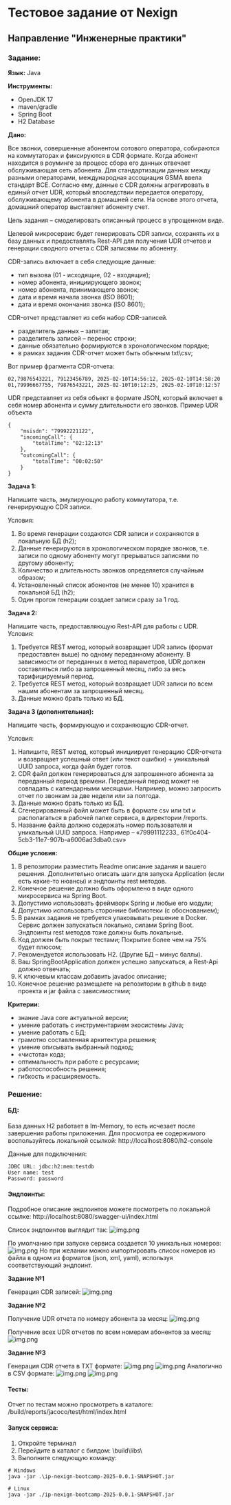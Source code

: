 # Тестовое задание от Nexign
## Направление "Инженерные практики"

### Задание:

**Язык:** Java

**Инструменты:**
- OpenJDK 17
- maven/gradle
- Spring Boot
- H2 Database

**Дано:**

Все звонки, совершенные абонентом сотового оператора, собираются на коммутаторах и фиксируются в CDR формате. Когда абонент находится в роуминге за процесс сбора его данных отвечает обслуживающая сеть абонента. Для стандартизации данных между разными операторами, международная ассоциация GSMA ввела стандарт BCE. Согласно ему, данные с CDR должны агрегировать в единый отчет UDR, который впоследствии передается оператору, обслуживающему абонента в домашней сети. На основе этого отчета, домашний оператор выставляет абоненту счет.

Цель задания – смоделировать описанный процесс в упрощенном виде.

Целевой микросервис будет генерировать CDR записи, сохранять их в базу данных и предоставлять Rest-API для получения UDR отчетов и генерации сводного отчета с CDR записями по абоненту.

CDR-запись включает в себя следующие данные:
- тип вызова (01 - исходящие, 02 - входящие);
- номер абонента, инициирующего звонок;
- номер абонента, принимающего звонок;
- дата и время начала звонка (ISO 8601);
- дата и время окончания звонка (ISO 8601); 

CDR-отчет представляет из себя набор CDR-записей.
- разделитель данных – запятая;
- разделитель записей – перенос строки;
- данные обязательно формируются в хронологическом порядке;
- в рамках задания CDR-отчет может быть обычным txt\csv;

Вот пример фрагмента CDR-отчета:
```
02,79876543221, 79123456789, 2025-02-10T14:56:12, 2025-02-10T14:58:20
01,79996667755, 79876543221, 2025-02-10T10:12:25, 2025-02-10T10:12:57
```
UDR представляет из себя объект в формате JSON, который включает в себя номер абонента и сумму длительности его звонков.
Пример UDR объекта
```
{
    "msisdn": "79992221122",
    "incomingCall": {
        "totalTime": "02:12:13"
    },
    "outcomingCall": {
        "totalTime": "00:02:50"
    }
}
```
**Задача 1:**

Напишите часть, эмулирующую работу коммутатора, т.е. генерирующую CDR записи.

Условия:
1. Во время генерации создаются CDR записи и сохраняются в локальную БД (h2);
2. Данные генерируются в хронологическом порядке звонков, т.е. записи по одному абоненту могут прерываться записями по другому абоненту;
3. Количество и длительность звонков определяется случайным образом;
4. Установленный список абонентов (не менее 10) хранится в локальной БД (h2);
5. Один прогон генерации создает записи сразу за 1 год.

**Задача 2:**

Напишите часть, предоставляющую Rest-API для работы с UDR.
Условия:
1. Требуется REST метод, который возвращает UDR запись (формат предоставлен выше) по одному переданному абоненту. В зависимости от переданных в метод параметров, UDR должен составляться либо за запрошенный месяц, либо за весь тарифицируемый период.
2. Требуется REST метод, который возвращает UDR записи по всем нашим абонентам за запрошенный месяц.
3. Данные можно брать только из БД.


**Задача 3 (дополнительная):**

Напишите часть, формирующую и сохраняющую CDR-отчет.

Условия:
1. Напишите, REST метод, который инициирует генерацию CDR-отчета и возвращает успешный ответ (или текст ошибки) + уникальный UUID запроса, когда файл будет готов.
2. CDR файл должен генерироваться для запрошенного абонента за переданный период времени. Переданный период может не совпадать с календарными месяцами. Например, можно запросить отчет по звонкам за две недели или за полгода.
3. Данные можно брать только из БД.
4. Сгенерированный файл может быть в формате csv или txt и располагаться в рабочей папке сервиса, в директории /reports.
5. Название файла должно содержать номер пользователя и уникальный UUID запроса. Например – «79991112233_ 61f0c404-5cb3-11e7-907b-a6006ad3dba0.csv»

**Общие условия:**
1. В репозитории разместить Readme описание задания и вашего решения. Дополнительно описать шаги для запуска Application (если есть какие-то нюансы) и эндпоинты rest методов.
2. Конечное решение должно быть оформлено в виде одного микросервиса на Spring Boot.
3. Допустимо использовать фреймворк Spring и любые его модули;
4. Допустимо использовать сторонние библиотеки (с обоснованием);
5. В рамках задания не требуется упаковывать решение в Docker. Сервис должен запускаться локально, силами Spring Boot. Эндпоинты rest методов тоже должны быть локальные.
6. Код должен быть покрыт тестами; Покрытие более чем на 75% будет плюсом;
7. Рекомендуется использовать H2. (Другие БД – минус баллы).
8. Ваш SpringBootApplication должен успешно запускаться, а Rest-Api  должно отвечать;
9. К ключевым классам добавить javadoc описание;
10. Конечное решение размещаете на репозитории в github в виде проекта и jar файла с зависимостями;

**Критерии:**
- знание Java core актуальной версии;
- умение работать с инструментарием экосистемы Java;
- умение работать с БД;
- грамотно составленная архитектура решения;
- умение описывать выбранный подход;
- «чистота» кода;
- оптимальность при работе с ресурсами;
- работоспособность решения;
- гибкость и расширяемость.

### Решение:

#### БД:
База данных H2 работает в Im-Memory, то есть исчезает после завершения работы приложения.
Для просмотра ее содержимого воспользуйтесь локальной ссылкой:
http://localhost:8080/h2-console

Данные для подключения:
```
JDBC URL: jdbc:h2:mem:testdb
User name: test
Password: password
```

#### Эндпоинты:
Подробное описание эндпоинтов можете посмотреть по локальной ссылке: http://localhost:8080/swagger-ui/index.html

Список эндпоинтов выглядит так: 
![img.png](images/endpoints_screenshot.png)

По умолчанию при запуске сервиса создается 10 уникальных номеров:
![img.png](images/init_screenshot.png)
Но при желании можно импортировать список номеров из файла в одном из форматов (json, xml, yaml), используя соответствующий эндпоинт.


**Задание №1**

Генерация CDR записей:
![img.png](images/generate-cdr-screenshot.png)

**Задание №2**

Получение UDR отчета по номеру абонента за месяц:
![img.png](images/udr-report-dor-number-screenshot.png)

Получение всех UDR отчетов по всем номерам абонентов за месяц:
![img.png](images/udr-report-for-all-numbers-screenshot.png)

**Задание №3**

Генерация CDR отчета в TXT формате:
![img.png](images/generate-cdr-report-txt-screenshot.png)
![img.png](images/file-screenshot.png)
Аналогично в CSV формате:
![img.png](images/generate-cdr-report-csv.png)
![img.png](images/file-csv-screenshot.png)


#### Тесты:
Отчет по тестам можно просмотреть в каталоге: 
/build/reports/jacoco/test/html/index.html

#### Запуск сервиса:
1. Откройте терминал
2. Перейдите в каталог с билдом: \build\libs\
3. Выполните следующую команду:
```
# Windows
java -jar .\ip-nexign-bootcamp-2025-0.0.1-SNAPSHOT.jar

# Linux
java -jar ./ip-nexign-bootcamp-2025-0.0.1-SNAPSHOT.jar 
```